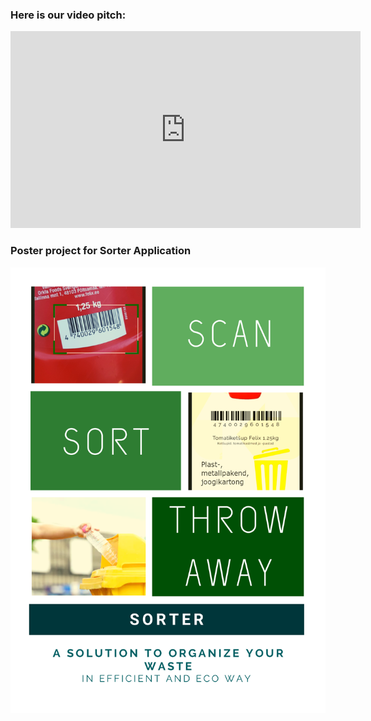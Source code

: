 ### Here is our video pitch:
<div align="center">
  <iframe width="560" height="315" src="https://www.youtube.com/embed/SYJO2_rM_jE" frameborder="0" allow="accelerometer; autoplay; encrypted-media; gyroscope; picture-in-picture" allowfullscreen></iframe>
</div>

### Poster project for Sorter Application
<img id="imgPoster" src="/assets/sorterPoster.png" alt="poster for sorter project" width="1000">

